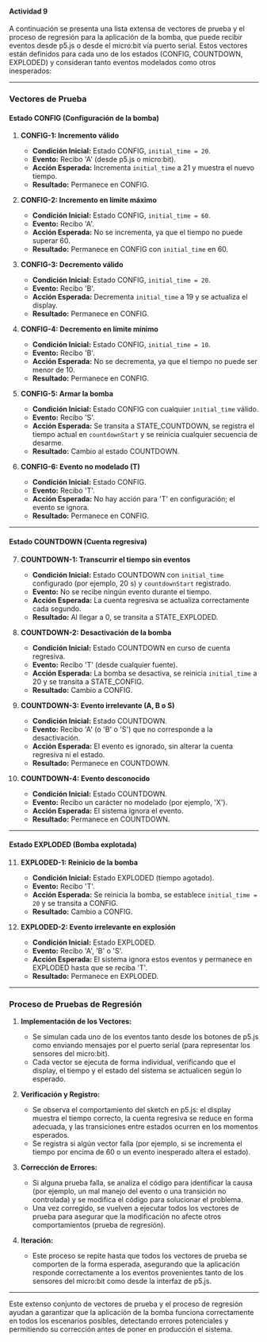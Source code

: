#### Actividad 9

A continuación se presenta una lista extensa de vectores de prueba y el proceso de regresión para la aplicación de la bomba, que puede recibir eventos desde p5.js o desde el micro:bit vía puerto serial. Estos vectores están definidos para cada uno de los estados (CONFIG, COUNTDOWN, EXPLODED) y consideran tanto eventos modelados como otros inesperados:

---

### Vectores de Prueba

#### **Estado CONFIG (Configuración de la bomba)**
1. **CONFIG-1: Incremento válido**  
   - **Condición Inicial:** Estado CONFIG, `initial_time = 20`.  
   - **Evento:** Recibo 'A' (desde p5.js o micro:bit).  
   - **Acción Esperada:** Incrementa `initial_time` a 21 y muestra el nuevo tiempo.  
   - **Resultado:** Permanece en CONFIG.

2. **CONFIG-2: Incremento en límite máximo**  
   - **Condición Inicial:** Estado CONFIG, `initial_time = 60`.  
   - **Evento:** Recibo 'A'.  
   - **Acción Esperada:** No se incrementa, ya que el tiempo no puede superar 60.  
   - **Resultado:** Permanece en CONFIG con `initial_time` en 60.

3. **CONFIG-3: Decremento válido**  
   - **Condición Inicial:** Estado CONFIG, `initial_time = 20`.  
   - **Evento:** Recibo 'B'.  
   - **Acción Esperada:** Decrementa `initial_time` a 19 y se actualiza el display.  
   - **Resultado:** Permanece en CONFIG.

4. **CONFIG-4: Decremento en límite mínimo**  
   - **Condición Inicial:** Estado CONFIG, `initial_time = 10`.  
   - **Evento:** Recibo 'B'.  
   - **Acción Esperada:** No se decrementa, ya que el tiempo no puede ser menor de 10.  
   - **Resultado:** Permanece en CONFIG.

5. **CONFIG-5: Armar la bomba**  
   - **Condición Inicial:** Estado CONFIG con cualquier `initial_time` válido.  
   - **Evento:** Recibo 'S'.  
   - **Acción Esperada:** Se transita a STATE_COUNTDOWN, se registra el tiempo actual en `countdownStart` y se reinicia cualquier secuencia de desarme.  
   - **Resultado:** Cambio al estado COUNTDOWN.

6. **CONFIG-6: Evento no modelado (T)**  
   - **Condición Inicial:** Estado CONFIG.  
   - **Evento:** Recibo 'T'.  
   - **Acción Esperada:** No hay acción para 'T' en configuración; el evento se ignora.  
   - **Resultado:** Permanece en CONFIG.

---

#### **Estado COUNTDOWN (Cuenta regresiva)**
7. **COUNTDOWN-1: Transcurrir el tiempo sin eventos**  
   - **Condición Inicial:** Estado COUNTDOWN con `initial_time` configurado (por ejemplo, 20 s) y `countdownStart` registrado.  
   - **Evento:** No se recibe ningún evento durante el tiempo.  
   - **Acción Esperada:** La cuenta regresiva se actualiza correctamente cada segundo.  
   - **Resultado:** Al llegar a 0, se transita a STATE_EXPLODED.

8. **COUNTDOWN-2: Desactivación de la bomba**  
   - **Condición Inicial:** Estado COUNTDOWN en curso de cuenta regresiva.  
   - **Evento:** Recibo 'T' (desde cualquier fuente).  
   - **Acción Esperada:** La bomba se desactiva, se reinicia `initial_time` a 20 y se transita a STATE_CONFIG.  
   - **Resultado:** Cambio a CONFIG.

9. **COUNTDOWN-3: Evento irrelevante (A, B o S)**  
   - **Condición Inicial:** Estado COUNTDOWN.  
   - **Evento:** Recibo 'A' (o 'B' o 'S') que no corresponde a la desactivación.  
   - **Acción Esperada:** El evento es ignorado, sin alterar la cuenta regresiva ni el estado.  
   - **Resultado:** Permanece en COUNTDOWN.

10. **COUNTDOWN-4: Evento desconocido**  
    - **Condición Inicial:** Estado COUNTDOWN.  
    - **Evento:** Recibo un carácter no modelado (por ejemplo, 'X').  
    - **Acción Esperada:** El sistema ignora el evento.  
    - **Resultado:** Permanece en COUNTDOWN.

---

#### **Estado EXPLODED (Bomba explotada)**
11. **EXPLODED-1: Reinicio de la bomba**  
    - **Condición Inicial:** Estado EXPLODED (tiempo agotado).  
    - **Evento:** Recibo 'T'.  
    - **Acción Esperada:** Se reinicia la bomba, se establece `initial_time = 20` y se transita a CONFIG.  
    - **Resultado:** Cambio a CONFIG.

12. **EXPLODED-2: Evento irrelevante en explosión**  
    - **Condición Inicial:** Estado EXPLODED.  
    - **Evento:** Recibo 'A', 'B' o 'S'.  
    - **Acción Esperada:** El sistema ignora estos eventos y permanece en EXPLODED hasta que se reciba 'T'.  
    - **Resultado:** Permanece en EXPLODED.

---

### Proceso de Pruebas de Regresión

1. **Implementación de los Vectores:**  
   - Se simulan cada uno de los eventos tanto desde los botones de p5.js como enviando mensajes por el puerto serial (para representar los sensores del micro:bit).  
   - Cada vector se ejecuta de forma individual, verificando que el display, el tiempo y el estado del sistema se actualicen según lo esperado.

2. **Verificación y Registro:**  
   - Se observa el comportamiento del sketch en p5.js: el display muestra el tiempo correcto, la cuenta regresiva se reduce en forma adecuada, y las transiciones entre estados ocurren en los momentos esperados.  
   - Se registra si algún vector falla (por ejemplo, si se incrementa el tiempo por encima de 60 o un evento inesperado altera el estado).

3. **Corrección de Errores:**  
   - Si alguna prueba falla, se analiza el código para identificar la causa (por ejemplo, un mal manejo del evento o una transición no controlada) y se modifica el código para solucionar el problema.  
   - Una vez corregido, se vuelven a ejecutar todos los vectores de prueba para asegurar que la modificación no afecte otros comportamientos (prueba de regresión).

4. **Iteración:**  
   - Este proceso se repite hasta que todos los vectores de prueba se comporten de la forma esperada, asegurando que la aplicación responde correctamente a los eventos provenientes tanto de los sensores del micro:bit como desde la interfaz de p5.js.

---

Este extenso conjunto de vectores de prueba y el proceso de regresión ayudan a garantizar que la aplicación de la bomba funciona correctamente en todos los escenarios posibles, detectando errores potenciales y permitiendo su corrección antes de poner en producción el sistema.
